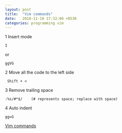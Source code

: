 ```yaml
---
layout: post
title:  "Vim commands"
date:   2018-11-10 17:32:00 +0530
categories: programming vim
---
```

1 Insert mode
```
I
```
or 
```
ggVG
```
2 Move all the code to the left side
```
 Shift + <
```
3 Remove trailing space
```
:%s/#*$/    (# represents space; replace with space)
``` 
4 Auto indent 
```
gg=G
```
[Vim commands]()
 